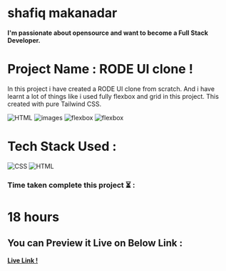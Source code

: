 # shafiq makanadar

**I'm passionate about opensource and want to become a Full Stack Developer.**

# Project Name : RODE UI clone !

In this project i have created a RODE UI clone  from scratch. And i have learnt a lot of things like i used fully flexbox and grid in this project. This created with pure Tailwind CSS.

![HTML](https://img.shields.io/badge/-HTML-orange)
![images](https://img.shields.io/badge/-Tailwind%20CSS-brightgreen)
![flexbox](https://img.shields.io/badge/-Flexbox-blue)
![flexbox](https://img.shields.io/badge/-CSS%20grid-blue)

# Tech Stack Used :
![CSS](https://camo.githubusercontent.com/e6b67b27998fca3bccf4c0ee479fc8f9de09d91f389cccfbe6cb1e29c10cfbd7/68747470733a2f2f696d672e736869656c64732e696f2f62616467652f637373332d2532333135373242362e7376673f7374796c653d666f722d7468652d6261646765266c6f676f3d63737333266c6f676f436f6c6f723d7768697465)
![HTML](https://camo.githubusercontent.com/49fbb99f92674cc6825349b154b65aaf4064aec465d61e8e1f9fb99da3d922a1/68747470733a2f2f696d672e736869656c64732e696f2f62616467652f68746d6c352d2532334533344632362e7376673f7374796c653d666f722d7468652d6261646765266c6f676f3d68746d6c35266c6f676f436f6c6f723d7768697465)

### Time taken complete this project :hourglass_flowing_sand:	:

# 18 hours



## You can Preview it Live on Below Link :
**[Live Link !](https://rode-ui-clone-tailwind-css.netlify.app/)**
